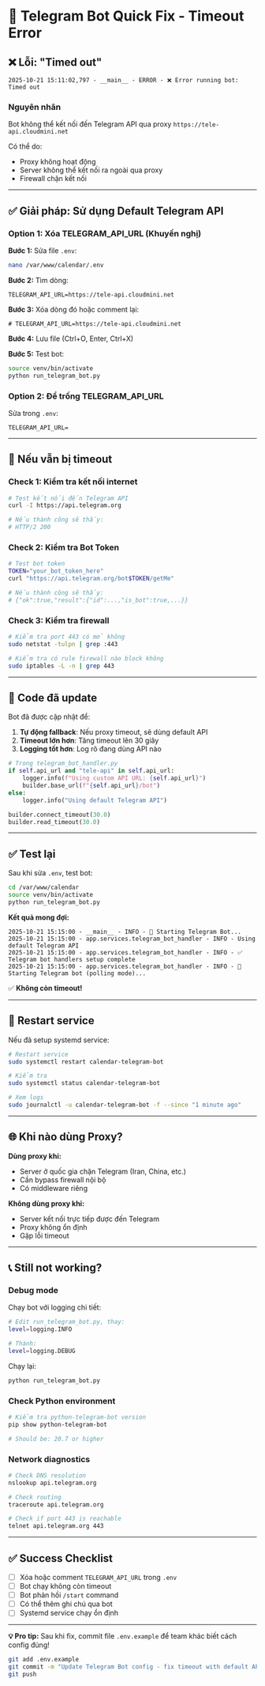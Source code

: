 # 🔧 Telegram Bot Quick Fix - Timeout Error

## ❌ Lỗi: "Timed out"

```
2025-10-21 15:11:02,797 - __main__ - ERROR - ❌ Error running bot: Timed out
```

### Nguyên nhân

Bot không thể kết nối đến Telegram API qua proxy `https://tele-api.cloudmini.net`

Có thể do:
- Proxy không hoạt động
- Server không thể kết nối ra ngoài qua proxy
- Firewall chặn kết nối

---

## ✅ Giải pháp: Sử dụng Default Telegram API

### Option 1: Xóa TELEGRAM_API_URL (Khuyến nghị)

**Bước 1:** Sửa file `.env`:

```bash
nano /var/www/calendar/.env
```

**Bước 2:** Tìm dòng:
```env
TELEGRAM_API_URL=https://tele-api.cloudmini.net
```

**Bước 3:** Xóa dòng đó hoặc comment lại:
```env
# TELEGRAM_API_URL=https://tele-api.cloudmini.net
```

**Bước 4:** Lưu file (Ctrl+O, Enter, Ctrl+X)

**Bước 5:** Test bot:
```bash
source venv/bin/activate
python run_telegram_bot.py
```

### Option 2: Để trống TELEGRAM_API_URL

Sửa trong `.env`:
```env
TELEGRAM_API_URL=
```

---

## 🚀 Nếu vẫn bị timeout

### Check 1: Kiểm tra kết nối internet

```bash
# Test kết nối đến Telegram API
curl -I https://api.telegram.org

# Nếu thành công sẽ thấy:
# HTTP/2 200
```

### Check 2: Kiểm tra Bot Token

```bash
# Test bot token
TOKEN="your_bot_token_here"
curl "https://api.telegram.org/bot$TOKEN/getMe"

# Nếu thành công sẽ thấy:
# {"ok":true,"result":{"id":...,"is_bot":true,...}}
```

### Check 3: Kiểm tra firewall

```bash
# Kiểm tra port 443 có mở không
sudo netstat -tulpn | grep :443

# Kiểm tra có rule firewall nào block không
sudo iptables -L -n | grep 443
```

---

## 📝 Code đã update

Bot đã được cập nhật để:
1. **Tự động fallback**: Nếu proxy timeout, sẽ dùng default API
2. **Timeout lớn hơn**: Tăng timeout lên 30 giây
3. **Logging tốt hơn**: Log rõ đang dùng API nào

```python
# Trong telegram_bot_handler.py
if self.api_url and "tele-api" in self.api_url:
    logger.info(f"Using custom API URL: {self.api_url}")
    builder.base_url(f"{self.api_url}/bot")
else:
    logger.info("Using default Telegram API")

builder.connect_timeout(30.0)
builder.read_timeout(30.0)
```

---

## ✅ Test lại

Sau khi sửa `.env`, test bot:

```bash
cd /var/www/calendar
source venv/bin/activate
python run_telegram_bot.py
```

**Kết quả mong đợi:**
```
2025-10-21 15:15:00 - __main__ - INFO - 🚀 Starting Telegram Bot...
2025-10-21 15:15:00 - app.services.telegram_bot_handler - INFO - Using default Telegram API
2025-10-21 15:15:00 - app.services.telegram_bot_handler - INFO - ✅ Telegram bot handlers setup complete
2025-10-21 15:15:00 - app.services.telegram_bot_handler - INFO - 🚀 Starting Telegram bot (polling mode)...
```

✅ **Không còn timeout!**

---

## 🔄 Restart service

Nếu đã setup systemd service:

```bash
# Restart service
sudo systemctl restart calendar-telegram-bot

# Kiểm tra
sudo systemctl status calendar-telegram-bot

# Xem logs
sudo journalctl -u calendar-telegram-bot -f --since "1 minute ago"
```

---

## 🌐 Khi nào dùng Proxy?

**Dùng proxy khi:**
- Server ở quốc gia chặn Telegram (Iran, China, etc.)
- Cần bypass firewall nội bộ
- Có middleware riêng

**Không dùng proxy khi:**
- Server kết nối trực tiếp được đến Telegram
- Proxy không ổn định
- Gặp lỗi timeout

---

## 📞 Still not working?

### Debug mode

Chạy bot với logging chi tiết:

```bash
# Edit run_telegram_bot.py, thay:
level=logging.INFO

# Thành:
level=logging.DEBUG
```

Chạy lại:
```bash
python run_telegram_bot.py
```

### Check Python environment

```bash
# Kiểm tra python-telegram-bot version
pip show python-telegram-bot

# Should be: 20.7 or higher
```

### Network diagnostics

```bash
# Check DNS resolution
nslookup api.telegram.org

# Check routing
traceroute api.telegram.org

# Check if port 443 is reachable
telnet api.telegram.org 443
```

---

## ✅ Success Checklist

- [ ] Xóa hoặc comment `TELEGRAM_API_URL` trong `.env`
- [ ] Bot chạy không còn timeout
- [ ] Bot phản hồi `/start` command
- [ ] Có thể thêm ghi chú qua bot
- [ ] Systemd service chạy ổn định

---

**💡 Pro tip:** Sau khi fix, commit file `.env.example` để team khác biết cách config đúng!

```bash
git add .env.example
git commit -m "Update Telegram Bot config - fix timeout with default API"
git push
```
